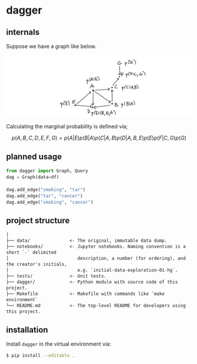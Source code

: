 # dagger

## internals

Suppose we have a graph like below. 

![](images/dag1.png)

Calculating the marginal probability is defined via; 

```math
p(A, B, C, D, E, F, G) = p(A|E) p(B|A) p(C|A,B) p(D|A,B,E) p(E) p(F|C,G) p(G)
```

## planned usage 

```python
from dagger import Graph, Query
dag = Graph(data=df)

dag.add_edge("smoking", "tar")
dag.add_edge("tar", "cancer")
dag.add_edge("smoking", "cancer")
```

## project structure 

```
│
├── data/               <- The original, immutable data dump. 
├── notebooks/          <- Jupyter notebooks. Naming convention is a short `-` delimited 
│                          description, a number (for ordering), and the creator's initials,
│                          e.g. `initial-data-exploration-01-hg`.
├── tests/              <- Unit tests.
├── dagger/             <- Python module with source code of this project.
├── Makefile            <- Makefile with commands like `make environment`
└── README.md           <- The top-level README for developers using this project.
```

## installation 

Install `dagger` in the virtual environment via:

```bash
$ pip install --editable .
```
